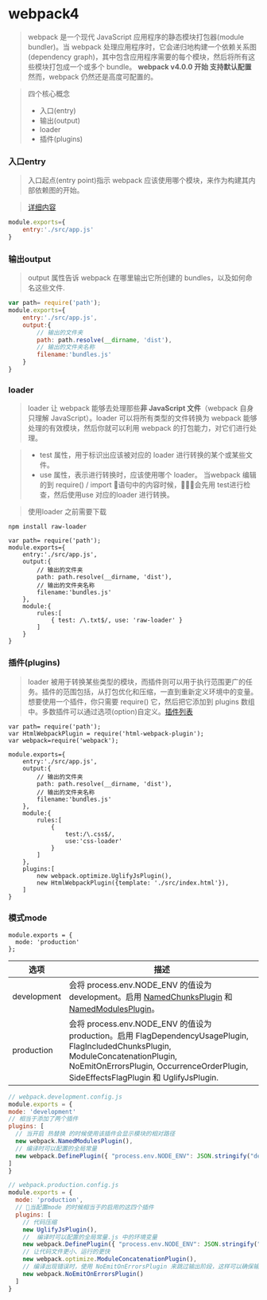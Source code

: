 # webpack4

> webpack 是一个现代 JavaScript 应用程序的静态模块打包器(module bundler)。当 webpack 处理应用程序时，它会递归地构建一个依赖关系图(dependency graph)，其中包含应用程序需要的每个模块，然后将所有这些模块打包成一个或多个 bundle。
> **webpack v4.0.0 开始 支持默认配置** 然而，webpack 仍然还是高度可配置的。

> 四个核心概念
>- 入口(entry)
>- 输出(output)
>- loader
>- 插件(plugins)


### 入口entry
> 入口起点(entry point)指示 webpack 应该使用哪个模块，来作为构建其内部依赖图的开始。

> [详细内容](https://www.webpackjs.com/configuration/entry-context/#entry)

```javascript
module.exports={
    entry:'./src/app.js'
}
```

### 输出output

> output 属性告诉 webpack 在哪里输出它所创建的 bundles，以及如何命名这些文件.

```javascript
var path= require('path');
module.exports={
    entry:'./src/app.js',
    output:{
        // 输出的文件夹
        path: path.resolve(__dirname, 'dist'),
        // 输出的文件夹名称
        filename:'bundles.js'
    }
}
```

### loader

> loader 让 webpack 能够去处理那些**非 JavaScript 文件**（webpack 自身只理解 JavaScript）。loader 可以将所有类型的文件转换为 webpack 能够处理的有效模块，然后你就可以利用 webpack 的打包能力，对它们进行处理。

>- test 属性，用于标识出应该被对应的 loader 进行转换的某个或某些文件。
>- use 属性，表示进行转换时，应该使用哪个 loader。
> 当webpack 编辑的到 require() / import 语句中的内容时候，会先用 test进行检查，然后使用use 对应的loader 进行转换。

> 使用loader 之前需要下载
```
npm install raw-loader 
```

```
var path= require('path');
module.exports={
    entry:'./src/app.js',
    output:{
        // 输出的文件夹
        path: path.resolve(__dirname, 'dist'),
        // 输出的文件夹名称
        filename:'bundles.js'
    },
    module:{
        rules:[
            { test: /\.txt$/, use: 'raw-loader' }
        ]
    }
}
```

### 插件(plugins)

> loader 被用于转换某些类型的模块，而插件则可以用于执行范围更广的任务。插件的范围包括，从打包优化和压缩，一直到重新定义环境中的变量。
> 想要使用一个插件，你只需要 require() 它，然后把它添加到 plugins 数组中。多数插件可以通过选项(option)自定义。[插件列表](https://www.webpackjs.com/plugins/)

```
var path= require('path');
var HtmlWebpackPlugin = require('html-webpack-plugin');
var webpack=require('webpack');

module.exports={
    entry:'./src/app.js',
    output:{
        // 输出的文件夹
        path: path.resolve(__dirname, 'dist'),
        // 输出的文件夹名称
        filename:'bundles.js'
    },
    module:{
        rules:[
            {
                test:/\.css$/,
                use:'css-loader'
            }
        ]
    },
    plugins:[
        new webpack.optimize.UglifyJsPlugin(),
        new HtmlWebpackPlugin({template: './src/index.html'}),
    ]
}
```


### 模式mode

```
module.exports = {
  mode: 'production'
};
```
选项|描述
--|--
development|会将 process.env.NODE_ENV 的值设为 development。启用 [NamedChunksPlugin](https://webpack.docschina.org/plugins/commons-chunk-plugin) 和 [NamedModulesPlugin](https://www.webpackjs.com/plugins/named-modules-plugin/)。
production|会将 process.env.NODE_ENV 的值设为 production。启用 FlagDependencyUsagePlugin, FlagIncludedChunksPlugin, ModuleConcatenationPlugin, NoEmitOnErrorsPlugin, OccurrenceOrderPlugin, SideEffectsFlagPlugin 和 UglifyJsPlugin.

```javascript
// webpack.development.config.js
module.exports = {
mode: 'development'
// 相当于添加了两个插件
plugins: [
  // 当开启 热替换 的时候使用该插件会显示模块的相对路径
  new webpack.NamedModulesPlugin(), 
  // 编译时可以配置的全局常量
  new webpack.DefinePlugin({ "process.env.NODE_ENV": JSON.stringify("development") }),
]
}
```

```javascript
// webpack.production.config.js
module.exports = {
  mode: 'production',
  // 当配置mode 的时候相当于的启用的这四个插件   
  plugins: [
    // 代码压缩
    new UglifyJsPlugin(),
    //  编译时可以配置的全局常量.js 中的环境变量
    new webpack.DefinePlugin({ "process.env.NODE_ENV": JSON.stringify("production") }),
    // 让代码文件更小、运行的更快
    new webpack.optimize.ModuleConcatenationPlugin(),
    // 编译出现错误时，使用 NoEmitOnErrorsPlugin 来跳过输出阶段，这样可以确保输出资源不会包含错误
    new webpack.NoEmitOnErrorsPlugin()
  ]
}
```